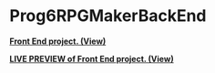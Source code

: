 # Prog6RPGMakerBackEnd


**[Front End project. (View)](https://github.com/IgorFachini/Prog6RPGMakerFrontEnd)**


**[LIVE PREVIEW of Front End project. (View)](https://igorfachini.github.io/Prog6RPGMakerFrontEnd/pages/index.html)**

